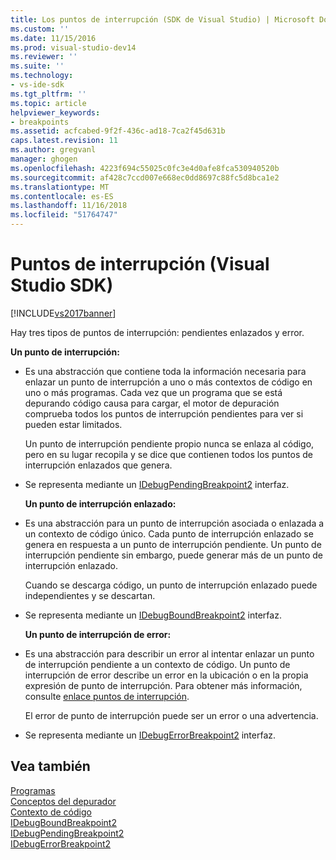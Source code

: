 ```yaml
---
title: Los puntos de interrupción (SDK de Visual Studio) | Microsoft Docs
ms.custom: ''
ms.date: 11/15/2016
ms.prod: visual-studio-dev14
ms.reviewer: ''
ms.suite: ''
ms.technology:
- vs-ide-sdk
ms.tgt_pltfrm: ''
ms.topic: article
helpviewer_keywords:
- breakpoints
ms.assetid: acfcabed-9f2f-436c-ad18-7ca2f45d631b
caps.latest.revision: 11
ms.author: gregvanl
manager: ghogen
ms.openlocfilehash: 4223f694c55025c0fc3e4d0afe8fca530940520b
ms.sourcegitcommit: af428c7ccd007e668ec0dd8697c88fc5d8bca1e2
ms.translationtype: MT
ms.contentlocale: es-ES
ms.lasthandoff: 11/16/2018
ms.locfileid: "51764747"
---
```

# <a name="breakpoints-visual-studio-sdk"></a>Puntos de interrupción (Visual Studio SDK)
[!INCLUDE[vs2017banner](../../includes/vs2017banner.md)]

Hay tres tipos de puntos de interrupción: pendientes enlazados y error.  
  
 **Un punto de interrupción:**  
  
- Es una abstracción que contiene toda la información necesaria para enlazar un punto de interrupción a uno o más contextos de código en uno o más programas. Cada vez que un programa que se está depurando código causa para cargar, el motor de depuración comprueba todos los puntos de interrupción pendientes para ver si pueden estar limitados.  
  
   Un punto de interrupción pendiente propio nunca se enlaza al código, pero en su lugar recopila y se dice que contienen todos los puntos de interrupción enlazados que genera.  
  
- Se representa mediante un [IDebugPendingBreakpoint2](../../extensibility/debugger/reference/idebugpendingbreakpoint2.md) interfaz.  
  
  **Un punto de interrupción enlazado:**  
  
- Es una abstracción para un punto de interrupción asociada o enlazada a un contexto de código único. Cada punto de interrupción enlazado se genera en respuesta a un punto de interrupción pendiente. Un punto de interrupción pendiente sin embargo, puede generar más de un punto de interrupción enlazado.  
  
   Cuando se descarga código, un punto de interrupción enlazado puede independientes y se descartan.  
  
- Se representa mediante un [IDebugBoundBreakpoint2](../../extensibility/debugger/reference/idebugboundbreakpoint2.md) interfaz.  
  
  **Un punto de interrupción de error:**  
  
- Es una abstracción para describir un error al intentar enlazar un punto de interrupción pendiente a un contexto de código. Un punto de interrupción de error describe un error en la ubicación o en la propia expresión de punto de interrupción. Para obtener más información, consulte [enlace puntos de interrupción](../../extensibility/debugger/binding-breakpoints.md).  
  
   El error de punto de interrupción puede ser un error o una advertencia.  
  
- Se representa mediante un [IDebugErrorBreakpoint2](../../extensibility/debugger/reference/idebugerrorbreakpoint2.md) interfaz.  
  
## <a name="see-also"></a>Vea también  
 [Programas](../../extensibility/debugger/programs.md)   
 [Conceptos del depurador](../../extensibility/debugger/debugger-concepts.md)   
 [Contexto de código](../../extensibility/debugger/code-context.md)   
 [IDebugBoundBreakpoint2](../../extensibility/debugger/reference/idebugboundbreakpoint2.md)   
 [IDebugPendingBreakpoint2](../../extensibility/debugger/reference/idebugpendingbreakpoint2.md)   
 [IDebugErrorBreakpoint2](../../extensibility/debugger/reference/idebugerrorbreakpoint2.md)

